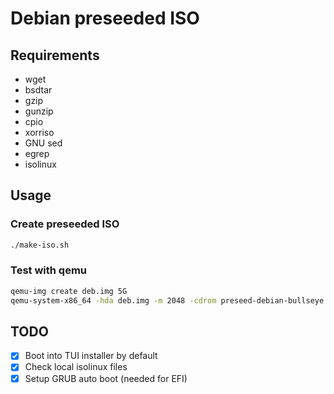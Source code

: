# Debian preseeded ISO

## Requirements

- wget
- bsdtar
- gzip
- gunzip
- cpio
- xorriso
- GNU sed
- egrep
- isolinux

## Usage

### Create preseeded ISO

```sh
./make-iso.sh
```

### Test with qemu

```sh
qemu-img create deb.img 5G
qemu-system-x86_64 -hda deb.img -m 2048 -cdrom preseed-debian-bullseye.iso
```

## TODO

- [x] Boot into TUI installer by default
- [x] Check local isolinux files
- [x] Setup GRUB auto boot (needed for EFI)
